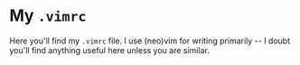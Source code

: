 # My `.vimrc`

Here you'll find my `.vimrc` file. I use (neo)vim for writing
primarily -- I doubt you'll find anything useful here unless you
are similar.
